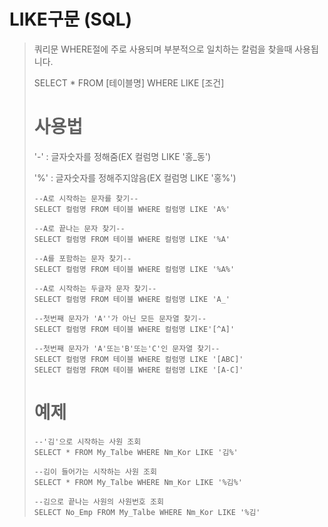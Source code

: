 # LIKE구문 (SQL)



> 쿼리문 WHERE절에 주로 사용되며 부분적으로 일치하는 칼럼을 찾을때 사용됩니다.
>
> SELECT * FROM [테이블명] WHERE LIKE [조건]
>
> 
>
> # 사용법
>
> '-' : 글자숫자를 정해줌(EX 컬럼명 LIKE '홍_동')
>
> '%' : 글자숫자를 정해주지않음(EX 컬럼명 LIKE '홍%')
>
> 
>
> ```
> --A로 시작하는 문자를 찾기--
> SELECT 컬럼명 FROM 테이블 WHERE 컬럼명 LIKE 'A%'
> 
> --A로 끝나는 문자 찾기--
> SELECT 컬럼명 FROM 테이블 WHERE 컬럼명 LIKE '%A'
> 
> --A를 포함하는 문자 찾기--
> SELECT 컬럼명 FROM 테이블 WHERE 컬럼명 LIKE '%A%'
> 
> --A로 시작하는 두글자 문자 찾기--
> SELECT 컬럼명 FROM 테이블 WHERE 컬럼명 LIKE 'A_'
> 
> --첫번째 문자가 'A''가 아닌 모든 문자열 찾기--
> SELECT 컬럼명 FROM 테이블 WHERE 컬럼명 LIKE'[^A]'
> 
> --첫번째 문자가 'A'또는'B'또는'C'인 문자열 찾기--
> SELECT 컬럼명 FROM 테이블 WHERE 컬럼명 LIKE '[ABC]'
> SELECT 컬럼명 FROM 테이블 WHERE 컬럼명 LIKE '[A-C]'
> ```
>
> 
>
> # 예제
>
> ```
> --'김'으로 시작하는 사원 조회
> SELECT * FROM My_Talbe WHERE Nm_Kor LIKE '김%'
> 
> --김이 들어가는 시작하는 사원 조회
> SELECT * FROM My_Talbe WHERE Nm_Kor LIKE '%김%'
> 
> --김으로 끝나는 사원의 사원번호 조회
> SELECT No_Emp FROM My_Talbe WHERE Nm_Kor LIKE '%김'
> ```


